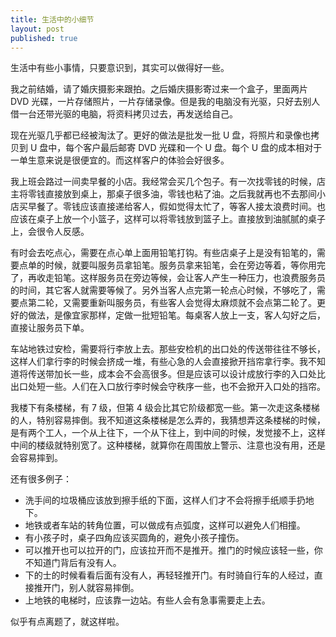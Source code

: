 ```yaml
---
title: 生活中的小细节
layout: post
published: true
---
```


生活中有些小事情，只要意识到，其实可以做得好一些。

我之前结婚，请了婚庆摄影来跟拍。之后婚庆摄影寄过来一个盒子，里面两片 DVD 光碟，一片存储照片，一片存储录像。但是我的电脑没有光驱，只好去别人借一台还带光驱的电脑，将资料拷贝过去，再发送给自己。

现在光驱几乎都已经被淘汰了。更好的做法是批发一批 U 盘，将照片和录像也拷贝到 U 盘中，每个客户最后邮寄 DVD 光碟和一个 U 盘。每个 U 盘的成本相对于一单生意来说是很便宜的。而这样客户的体验会好很多。

我上班会路过一间卖早餐的小店。我经常会买几个包子。有一次找零钱的时候，店主将零钱直接放到桌上，那桌子很多油，零钱也粘了油。之后我就再也不去那间小店买早餐了。零钱应该直接递给客人，假如觉得太忙了，等客人接太浪费时间。也应该在桌子上放一个小篮子，这样可以将零钱放到篮子上。直接放到油腻腻的桌子上，会很令人反感。

有时会去吃点心，需要在点心单上面用铅笔打钩。有些店桌子上是没有铅笔的，需要点单的时候，就要叫服务员拿铅笔。服务员拿来铅笔，会在旁边等着，等你用完了，再收走铅笔。这样服务员在旁边等候，会让客人产生一种压力，也浪费服务员的时间，其它客人就需要等候了。另外当客人点完第一轮点心时候，不够吃了，需要点第二轮，又需要重新叫服务员，有些客人会觉得太麻烦就不会点第二轮了。更好的做法，是像宜家那样，定做一批短铅笔。每桌客人放上一支，客人勾好之后，直接让服务员下单。

车站地铁过安检，需要将行李放上去。那些安检机的出口处的传送带往往不够长，这样人们拿行李的时候会挤成一堆，有些心急的人会直接掀开挡帘拿行李。我不知道将传送带加长一些，成本会不会高很多。但是应该可以设计成放行李的入口处比出口处短一些。人们在入口放行李时候会守秩序一些，也不会掀开入口处的挡帘。

我楼下有条楼梯，有 7 级，但第 4 级会比其它阶级都宽一些。第一次走这条楼梯的人，特别容易摔倒。我不知道这条楼梯是怎么弄的，我猜想弄这条楼梯的时候，是有两个工人，一个从上往下，一个从下往上，到中间的时候，发觉接不上，这样中间的楼级就特别宽了。这种楼梯，就算你在周围放上警示、注意也没有用，还是会容易摔到。

还有很多例子：

* 洗手间的垃圾桶应该放到擦手纸的下面，这样人们才不会将擦手纸顺手扔地下。
* 地铁或者车站的转角位置，可以做成有点弧度，这样可以避免人们相撞。
* 有小孩子时，桌子四角应该买圆角的，避免小孩子撞伤。
* 可以推开也可以拉开的门，应该拉开而不是推开。推门的时候应该轻一些，你不知道门背后有没有人。
* 下的士的时候看看后面有没有人，再轻轻推开门。有时骑自行车的人经过，直接推开门，别人就容易摔倒。
* 上地铁的电梯时，应该靠一边站。有些人会有急事需要走上去。

似乎有点离题了，就这样啦。